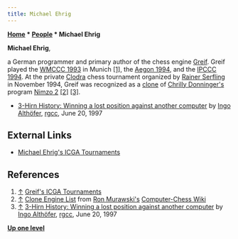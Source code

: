 ```yaml
---
title: Michael Ehrig
---
```

**[Home](Home "Home") \* [People](People "People") \* Michael Ehrig**


**Michael Ehrig**,  

a German programmer and primary author of the chess engine [Greif](Greif "Greif"). 
Greif played the [WMCCC 1993](WMCCC_1993 "WMCCC 1993") in Munich <a id="cite-note-1" href="#cite-ref-1">[1]</a>, the [Aegon 1994](Aegon_1994 "Aegon 1994"), and the [IPCCC 1994](IPCCC_1994 "IPCCC 1994").
At the private [Clodra](https://de.wikipedia.org/wiki/Clodra) chess tournament organized by [Rainer Serfling](Rainer_Serfling "Rainer Serfling") in November 1994,
Greif was recognized as a [clone](Category:Clone "Category:Clone") of [Chrilly Donninger's](Chrilly_Donninger "Chrilly Donninger") program [Nimzo 2](Nimzo "Nimzo") <a id="cite-note-2" href="#cite-ref-2">[2]</a> <a id="cite-note-3" href="#cite-ref-3">[3]</a>.






* [3-Hirn History: Winning a lost position against another computer](https://groups.google.com/g/rec.games.chess.computer/c/SScOfE-tKSk/m/TWGpymfjGeQJ) by [Ingo Althöfer](Ingo_Alth%C3%B6fer "Ingo Althöfer"), [rgcc](Computer_Chess_Forums "Computer Chess Forums"), June 20, 1997


## External Links


* [Michael Ehrig's ICGA Tournaments](https://www.game-ai-forum.org/icga-tournaments/person.php?id=212)


## References


1. <a id="cite-ref-1" href="#cite-note-1">↑</a> [Greif's ICGA Tournaments](https://www.game-ai-forum.org/icga-tournaments/program.php?id=210)
2. <a id="cite-ref-2" href="#cite-note-2">↑</a> [Clone Engine List](http://computer-chess.org/doku.php?id=computer_chess:wiki:lists:clone_engine_list) from [Ron Murawski's](Ron_Murawski "Ron Murawski") [Computer-Chess Wiki](http://computer-chess.org/doku.php?id=home)
3. <a id="cite-ref-3" href="#cite-note-3">↑</a> [3-Hirn History: Winning a lost position against another computer](https://groups.google.com/g/rec.games.chess.computer/c/SScOfE-tKSk/m/TWGpymfjGeQJ) by [Ingo Althöfer](Ingo_Alth%C3%B6fer "Ingo Althöfer"), [rgcc](Computer_Chess_Forums "Computer Chess Forums"), June 20, 1997

**[Up one level](People "People")**







 

